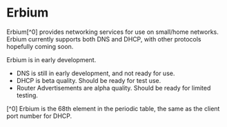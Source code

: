 Erbium
======

Erbium[^0] provides networking services for use on small/home networks.  Erbium
currently supports both DNS and DHCP, with other protocols hopefully coming soon.

Erbium is in early development.

   * DNS is still in early development, and not ready for use.
   * DHCP is beta quality.  Should be ready for test use.
   * Router Advertisements are alpha quality.  Should be ready for limited testing.



[^0] Erbium is the 68th element in the periodic table, the same as the client
port number for DHCP.
